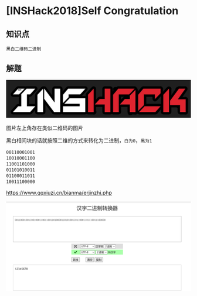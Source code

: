 # [INSHack2018]Self Congratulation

## 知识点

`黑白二维码二进制`

## 解题

![](./img/102-1.png)

图片左上角存在类似二维码的图片

黑白相间块的话就按照二维的方式来转化为二进制，`白为0`，`黑为1`

```
00110001001
10010001100
11001101000
01101010011
01100011011
10011100000
```

https://www.qqxiuzi.cn/bianma/erjinzhi.php

![](./img/102-2.png)